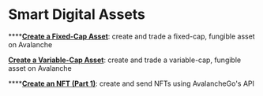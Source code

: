 # Smart Digital Assets

\*\*\*\*[**Create a Fixed-Cap Asset**](create-a-fix-cap-asset.md): create and trade a fixed-cap, fungible asset on Avalanche

[**Create a Variable-Cap Asset**](creating-a-variable-cap-asset.md): create and trade a variable-cap, fungible asset on Avalanche

\*\*\*\*[**Create an NFT \(Part 1\)**](creating-a-nft-part-1.md): create and send NFTs using AvalancheGo's API

